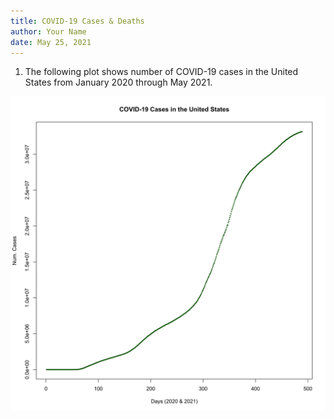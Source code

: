 ```yaml
---
title: COVID-19 Cases & Deaths
author: Your Name
date: May 25, 2021
---
```

1. The following plot shows number of COVID-19 cases in the United States from January 2020 through May 2021.

<center>
<img src="covid_cases.png">
</center>


